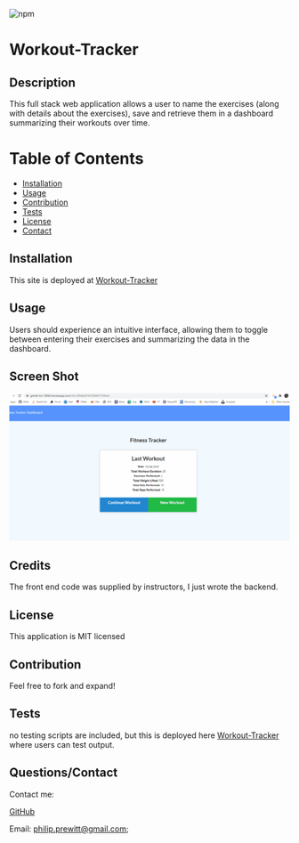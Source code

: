 

  ![npm](https://img.shields.io/static/v1?label=license&message=MIT&color=blue)
  
 
 # Workout-Tracker  
  
 
 ## Description 
 This full stack web application allows a user to name the exercises (along with details about the exercises), save and retrieve them in a dashboard summarizing their workouts over time. 
  
 
 # Table of Contents 
- [Installation](#installation) 
- 
  [Usage](#usage) 
- [Contribution](#contribution) 
- 
  [Tests](#tests) 
- [License](#license) 
- [Contact](#contact) 
 
  
  
 
## Installation 
 This site is deployed at [Workout-Tracker](https://gentle-tor-74063.herokuapp.com/) 
  
 
## Usage 
 Users should experience an intuitive interface, allowing them to toggle between entering their exercises and summarizing the data in the dashboard.
  
 
## Screen Shot 
 ![screenshot](public/assets/workoutDemo.gif?raw=true)
 
 
## Credits 
 The front end code was supplied by instructors, I just wrote the backend.
  
 
## License 
 This application is MIT licensed
  
 
## Contribution 
 Feel free to fork and expand! 
  
 
## Tests 
 no testing scripts are included, but this is deployed here [Workout-Tracker](https://gentle-tor-74063.herokuapp.com/) where users can test output. 
  
 
## Questions/Contact 
 Contact me: 
  
 
 [GitHub](https://github.com/pprewitt) 
 
 Email: [philip.prewitt@gmail.com](mailto:philip.prewitt@gmail.com); 
